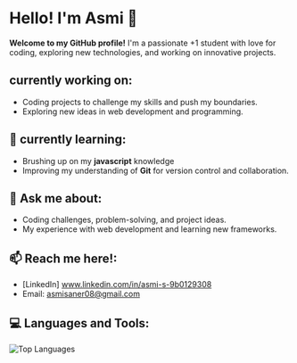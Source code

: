 # Hello! I'm Asmi 👋

**Welcome to my GitHub profile!** I'm a passionate +1 student with love for coding, exploring new technologies, and working on innovative projects. 

##  currently working on:
- Coding projects to challenge my skills and push my boundaries.
- Exploring new ideas in web development and programming.

## 🌱 currently learning:
- Brushing up on my **javascript** knowledge
- Improving my understanding of **Git** for version control and collaboration.

## 💬 Ask me about:
- Coding challenges, problem-solving, and project ideas.
- My experience with web development and learning new frameworks.

## 📫 Reach me here!:
- [LinkedIn] www.linkedin.com/in/asmi-s-9b0129308
- Email: asmisaner08@gmail.com

## 💻 Languages and Tools:
![Top Languages](https://github-readme-stats.vercel.app/api/top-langs/?username=Asmi1108&layout=compact&theme=radical)


<!---
Asmi1108/Asmi1108 is a ✨ special ✨ repository because its `README.md` (this file) appears on your GitHub profile.
You can click the Preview link to take a look at your changes.
--->
